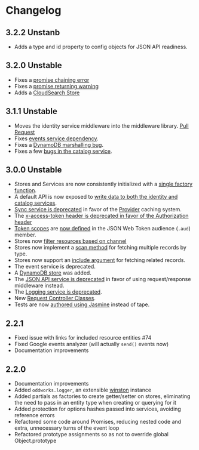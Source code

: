 # Changelog

## 3.2.2 Unstanb

- Adds a type and id property to config objects for JSON API readiness.

## 3.2.0 Unstable

- Fixes a [promise chaining error](https://github.com/oddnetworks/oddworks/pull/100/commits/8e156a8497231aad74fea35ce2d92af01ae955c3)
- Fixes a [promise returning warning](https://github.com/oddnetworks/oddworks/pull/100/commits/525e25bef8f3ea8451ec2926d57bb834c9bb1e6e)
- Adds a [CloudSearch Store](https://github.com/oddnetworks/oddworks/pull/100/commits/5163b532668417d2d88491c37e0ac4cca9edadf8)

## 3.1.1 Unstable

- Moves the identity service middleware into the middleware library. [Pull Request](https://github.com/oddnetworks/oddworks/pull/97)
- Fixes [events service dependency](https://github.com/oddnetworks/oddworks/pull/98).
- Fixes a [DynamoDB marshalling bug](https://github.com/oddnetworks/oddworks/pull/96/commits/45bd9d13c7e90acc8f770196412729f006a2c1e1).
- Fixes a few [bugs in the catalog service](https://github.com/oddnetworks/oddworks/commit/05d414ccc64e6d5d10f8b94fc13070f941a3ae12).

## 3.0.0 Unstable

- Stores and Services are now consistently initialized with a [single factory function](https://github.com/oddnetworks/oddworks/issues/89).
- A default API is now exposed to [write data to both the identity and catalog services](https://github.com/oddnetworks/oddworks/blob/master/lib/services/identity/README.md#authentication).
- [Sync service is deprecated](https://github.com/oddnetworks/oddworks/issues/39) in favor of the [Provider](https://github.com/oddnetworks/oddworks/tree/master/lib/services/catalog#providers-and-specs) caching system.
- The [x-access-token header is deprecated in favor of the Authorization header](https://github.com/oddnetworks/oddworks/issues/83)
- [Token scopes](https://github.com/oddnetworks/oddworks/issues/45) are [now defined](https://github.com/oddnetworks/oddworks/blob/master/lib/services/identity/README.md#authentication) in the JSON Web Token audience (`.aud`) member.
- Stores now [filter resources based on channel](https://github.com/oddnetworks/oddworks/issues/60)
- Stores now implement a [scan method](https://github.com/oddnetworks/oddworks/issues/88) for fetching multiple records by type.
- Stores now support an [include argument](https://github.com/oddnetworks/oddworks/issues/90) for fetching related records.
- The event service is deprecated.
- A [DynamoDB store](https://github.com/oddnetworks/oddworks/issues/82) was added.
- The [JSON API service is deprecated](https://github.com/oddnetworks/oddworks/issues/91) in favor of using request/response middleware instead.
- The [Logging service is deprecated](https://github.com/oddnetworks/oddworks/issues/94).
- New [Request Controller Classes](https://github.com/oddnetworks/oddworks/issues/92).
- Tests are now [authored using Jasmine](https://github.com/oddnetworks/oddworks/issues/87) instead of tape.

## 2.2.1

- Fixed issue with links for included resource entities #74
- Fixed Google events analyzer (will actually `send()` events now)
- Documentation improvements

## 2.2.0

- Documentation improvements
- Added `oddworks.logger`, an extensible [winston](https://www.npmjs.com/package/winston) instance
- Added partials as factories to create getter/setter on stores, eliminating the need to pass in an entity type when creating or querying for it
- Added protection for options hashes passed into services, avoiding reference errors
- Refactored some code around Promises, reducing nested code and extra, unnecessary turns of the event loop
- Refactored prototype assignments so as not to override global Object.prototype

